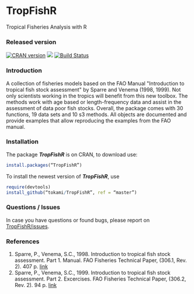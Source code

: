 TropFishR
=====
Tropical Fisheries Analysis with R


### Released version
[![CRAN version](http://www.r-pkg.org/badges/version/TropFishR)](https://cran.r-project.org/web/packages/TropFishR/index.html) [![](http://cranlogs.r-pkg.org/badges/grand-total/TropFishR)](https://cran.r-project.org/web/packages/TropFishR/index.html)
[![Build Status](https://api.travis-ci.org/tokami/TropFishR.svg?branch=master)](https://travis-ci.org/tokami/TropFishR)


### Introduction
A collection of fisheries models based on the FAO Manual "Introduction to tropical fish stock assessment" by Sparre and Venema (1998, 1999). Not only scientists working in the tropics will benefit from this new toolbox. The methods work with age based or length-frequency data and assist in the assessment of data poor fish stocks. Overall, the package comes with 30 functions, 19 data sets and 10 s3 methods. All objects are documented and provide examples that allow reproducing the examples from the FAO manual. 


### Installation
The package ***TropFishR*** is on CRAN, to download use:

```r
install.packages(“TropFishR”)
```

To install the newest version of ***TropFishR***, use

```r
require(devtools)
install_github(“tokami/TropFishR”, ref = “master”)
```

### Questions / Issues
In case you have questions or found bugs, please report on [TropFishR/issues](https://github.com/tokami/TropFishR/issues).


### References
  1. Sparre, P., Venema, S.C., 1998. Introduction to tropical fish stock assessment. Part 1. Manual. FAO Fisheries Technical Paper, (306.1, Rev. 2). 407 p. [link](http://www.fao.org/docrep/w5449e/w5449e01.htm)
  2. Sparre, P., Venema, S.C., 1999. Introduction to tropical fish stock assessment. Part 2. Excercises. FAO Fisheries Technical Paper, (306.2, Rev. 2). 94 p. [link](http://www.fao.org/docrep/w5448e/w5448e00.htm)
